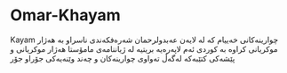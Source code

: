 # Omar-Khayam
Kayam
چوارینەكانی خەییام كە لە لایەن عەبدولرحمان شەرەفكەندی ناسراو بە هەژار موكریانی كراوە بە كوردی ئەم لاپەرەیە بریتیە لە ژیاننامەی مامۆستا هەژار موكریانی و پێشەكی كتێبەكە لەگەڵ تەواوی چوارینەكان و چەند وێنەیەكی جۆراو جۆر
